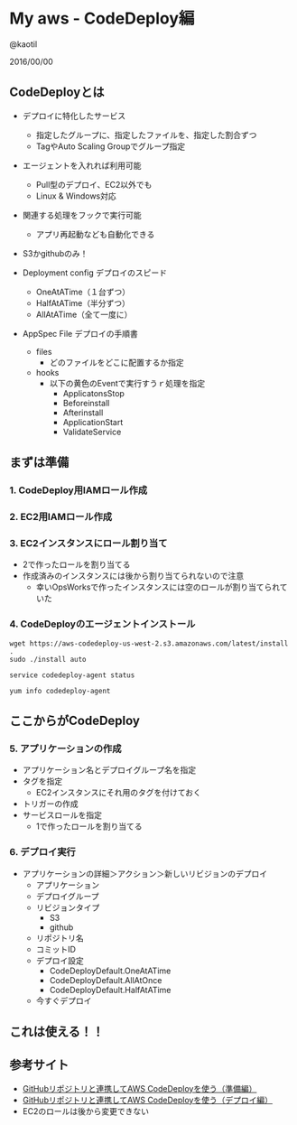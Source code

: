 # My aws - CodeDeploy編

@kaotil

2016/00/00



## CodeDeployとは
- デプロイに特化したサービス
  - 指定したグループに、指定したファイルを、指定した割合ずつ
  - TagやAuto Scaling Groupでグループ指定
- エージェントを入れれば利用可能
  - Pull型のデプロイ、EC2以外でも
  - Linux & Windows対応
- 関連する処理をフックで実行可能
  - アプリ再起動なども自動化できる
- S3かgithubのみ！

- Deployment config デプロイのスピード
  - OneAtATime（１台ずつ）
  - HalfAtATime（半分ずつ）
  - AllAtATime（全て一度に）

- AppSpec File デプロイの手順書
  - files
    - どのファイルをどこに配置するか指定
  - hooks
    - 以下の黄色のEventで実行すうｒ処理を指定
      - ApplicatonsStop
      - Beforeinstall
      - Afterinstall
      - ApplicationStart
      - ValidateService



## まずは準備



### 1. CodeDeploy用IAMロール作成



### 2. EC2用IAMロール作成



### 3. EC2インスタンスにロール割り当て

- 2で作ったロールを割り当てる
- 作成済みのインスタンスには後から割り当てられないので注意
  - 幸いOpsWorksで作ったインスタンスには空のロールが割り当てられていた



### 4. CodeDeployのエージェントインストール

```
wget https://aws-codedeploy-us-west-2.s3.amazonaws.com/latest/install .
sudo ./install auto

service codedeploy-agent status

yum info codedeploy-agent
```



## ここからがCodeDeploy



### 5. アプリケーションの作成

- アプリケーション名とデプロイグループ名を指定
- タグを指定
  - EC2インスタンスにそれ用のタグを付けておく
- トリガーの作成
- サービスロールを指定
  - 1で作ったロールを割り当てる



### 6. デプロイ実行

- アプリケーションの詳細＞アクション＞新しいリビジョンのデプロイ
  - アプリケーション
  - デプロイグループ
  - リビジョンタイプ
    - S3
    - github
  - リポジトリ名
  - コミットID
  - デプロイ設定
    - CodeDeployDefault.OneAtATime
    - CodeDeployDefault.AllAtOnce
    - CodeDeployDefault.HalfAtATime
  - 今すぐデプロイ



## これは使える！！

<!-- .slide: data-transition="zoom" -->



## 参考サイト
  - [GitHubリポジトリと連携してAWS CodeDeployを使う（準備編）](https://cloudautomator.com/blog/2014/11/13/start-aws-codedeploy-with-github-1/)
  - [GitHubリポジトリと連携してAWS CodeDeployを使う（デプロイ編）](https://cloudautomator.com/blog/2014/11/13/start-aws-codedeploy-with-github-2/)
  - EC2のロールは後から変更できない







